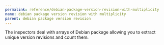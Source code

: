 ```yaml
---
permalink: reference/debian-package-version-revision-with-multiplicity.html
name: debian package version revision with multiplicity
parent: debian package version revision
---
```


The <debian package version revision with multiplicity> inspectors deal with arrays of Debian package  allowing you to extract unique version revisions and count them.